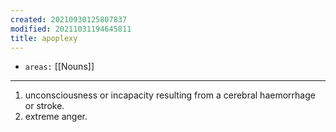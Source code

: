 ```yaml
---
created: 20210930125807837
modified: 20211031194645811
title: apoplexy
---
```


- `areas:` [[Nouns]]

---

1.  unconsciousness or incapacity resulting from a cerebral haemorrhage or stroke.
2.  extreme anger.
